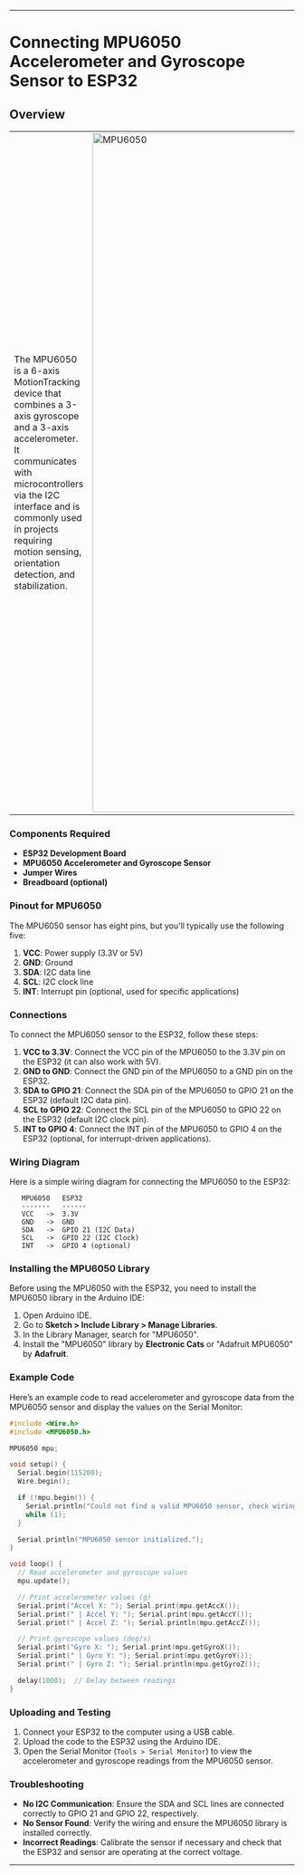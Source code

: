 
---

# Connecting MPU6050 Accelerometer and Gyroscope Sensor to ESP32

## Overview


<table>

  <tr>
    <td>
      The MPU6050 is a 6-axis MotionTracking device that combines a 3-axis gyroscope and a 3-axis accelerometer. It communicates with microcontrollers via the I2C interface and is commonly used in projects requiring motion sensing, orientation detection, and stabilization.
    </td>
     <td>
      <img src="https://circuits-diy.com/wp-content/uploads/2020/01/MPU6050-sensor.png" alt="MPU6050" width="1200px">
    </td>
  </tr>

</table>


### Components Required

- **ESP32 Development Board**
- **MPU6050 Accelerometer and Gyroscope Sensor**
- **Jumper Wires**
- **Breadboard (optional)**

### Pinout for MPU6050

The MPU6050 sensor has eight pins, but you'll typically use the following five:

1. **VCC**: Power supply (3.3V or 5V)
2. **GND**: Ground
3. **SDA**: I2C data line
4. **SCL**: I2C clock line
5. **INT**: Interrupt pin (optional, used for specific applications)

### Connections

To connect the MPU6050 sensor to the ESP32, follow these steps:

1. **VCC to 3.3V**: Connect the VCC pin of the MPU6050 to the 3.3V pin on the ESP32 (it can also work with 5V).
2. **GND to GND**: Connect the GND pin of the MPU6050 to a GND pin on the ESP32.
3. **SDA to GPIO 21**: Connect the SDA pin of the MPU6050 to GPIO 21 on the ESP32 (default I2C data pin).
4. **SCL to GPIO 22**: Connect the SCL pin of the MPU6050 to GPIO 22 on the ESP32 (default I2C clock pin).
5. **INT to GPIO 4**: Connect the INT pin of the MPU6050 to GPIO 4 on the ESP32 (optional, for interrupt-driven applications).

### Wiring Diagram

Here is a simple wiring diagram for connecting the MPU6050 to the ESP32:

```
   MPU6050   ESP32
   -------   ------
   VCC   ->  3.3V
   GND   ->  GND
   SDA   ->  GPIO 21 (I2C Data)
   SCL   ->  GPIO 22 (I2C Clock)
   INT   ->  GPIO 4 (optional)
```

### Installing the MPU6050 Library

Before using the MPU6050 with the ESP32, you need to install the MPU6050 library in the Arduino IDE:

1. Open Arduino IDE.
2. Go to **Sketch > Include Library > Manage Libraries**.
3. In the Library Manager, search for "MPU6050".
4. Install the "MPU6050" library by **Electronic Cats** or "Adafruit MPU6050" by **Adafruit**.

### Example Code

Here’s an example code to read accelerometer and gyroscope data from the MPU6050 sensor and display the values on the Serial Monitor:

```cpp
#include <Wire.h>
#include <MPU6050.h>

MPU6050 mpu;

void setup() {
  Serial.begin(115200);
  Wire.begin();

  if (!mpu.begin()) {
    Serial.println("Could not find a valid MPU6050 sensor, check wiring!");
    while (1);
  }

  Serial.println("MPU6050 sensor initialized.");
}

void loop() {
  // Read accelerometer and gyroscope values
  mpu.update();

  // Print accelerometer values (g)
  Serial.print("Accel X: "); Serial.print(mpu.getAccX());
  Serial.print(" | Accel Y: "); Serial.print(mpu.getAccY());
  Serial.print(" | Accel Z: "); Serial.println(mpu.getAccZ());

  // Print gyroscope values (deg/s)
  Serial.print("Gyro X: "); Serial.print(mpu.getGyroX());
  Serial.print(" | Gyro Y: "); Serial.print(mpu.getGyroY());
  Serial.print(" | Gyro Z: "); Serial.println(mpu.getGyroZ());

  delay(1000);  // Delay between readings
}
```

### Uploading and Testing

1. Connect your ESP32 to the computer using a USB cable.
2. Upload the code to the ESP32 using the Arduino IDE.
3. Open the Serial Monitor (`Tools > Serial Monitor`) to view the accelerometer and gyroscope readings from the MPU6050 sensor.

### Troubleshooting

- **No I2C Communication**: Ensure the SDA and SCL lines are connected correctly to GPIO 21 and GPIO 22, respectively.
- **No Sensor Found**: Verify the wiring and ensure the MPU6050 library is installed correctly.
- **Incorrect Readings**: Calibrate the sensor if necessary and check that the ESP32 and sensor are operating at the correct voltage.

---